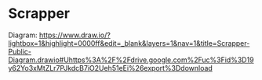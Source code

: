 # Scrapper

Diagram:
https://www.draw.io/?lightbox=1&highlight=0000ff&edit=_blank&layers=1&nav=1&title=Scrapper-Public-Diagram.drawio#Uhttps%3A%2F%2Fdrive.google.com%2Fuc%3Fid%3D19y62Yo3xMtZLr7PJkdcB7iO2Ueh51eEi%26export%3Ddownload

